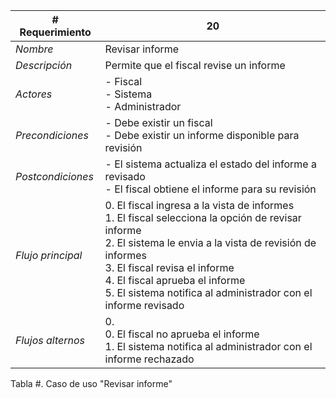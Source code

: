 |# Requerimiento|20 |
|-|-|
| *Nombre*|Revisar informe
| *Descripción*| Permite que el fiscal revise un informe |
|*Actores*| - Fiscal<br> - Sistema<br> - Administrador
|*Precondiciones*| - Debe existir un fiscal<br> - Debe existir un informe disponible para revisión
|*Postcondiciones*| - El sistema actualiza el estado del informe a revisado<br> - El fiscal obtiene el informe para su revisión
|*Flujo principal*|0.  El fiscal ingresa a la vista de informes<br>1.  El fiscal selecciona la opción de revisar informe<br>2.  El sistema le envia a la vista de revisión de informes<br>3.  El fiscal revisa el informe<br>4.  El fiscal aprueba el informe<br>5.  El sistema notifica al administrador con el informe revisado
|*Flujos alternos*|0. <br> 0. El fiscal no aprueba el informe<br>1. El sistema notifica al administrador con el informe rechazado

Tabla #. Caso de uso "Revisar informe"
